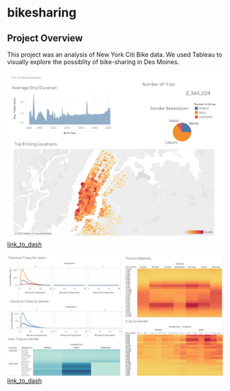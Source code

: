 # bikesharing

## Project Overview
This project was an analysis of New York Citi Bike data. We used Tableau to visually explore the possiblity of bike-sharing in Des Moines. 

![Module_Dashboard](https://github.com/jacobxjennings/bikesharing/blob/main/module_dashboard.png?raw=true)
[link_to_dash](https://public.tableau.com/views/Module15_16745430444020/NYCCitiBike?:language=en-US&:display_count=n&:origin=viz_share_link)

![Module_Dashboard](https://github.com/jacobxjennings/bikesharing/blob/main/challenge_dashboard.png?raw=true)
[link_to_dash](https://public.tableau.com/views/Module15-Challenge/Dashboard1?:language=en-US&:display_count=n&:origin=viz_share_link)
